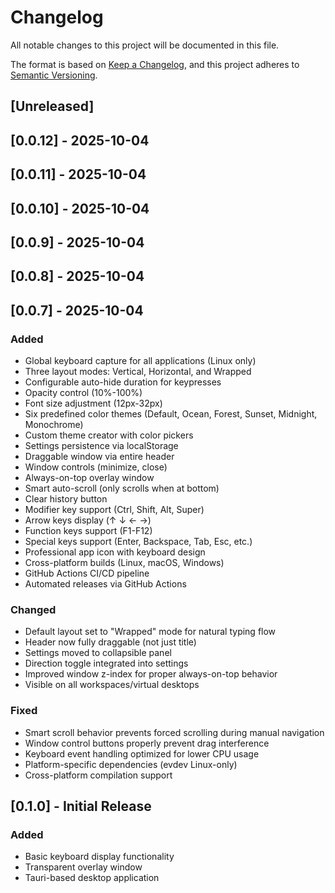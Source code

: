 # Changelog

All notable changes to this project will be documented in this file.

The format is based on [Keep a Changelog](https://keepachangelog.com/en/1.0.0/),
and this project adheres to [Semantic Versioning](https://semver.org/spec/v2.0.0.html).

## [Unreleased]

## [0.0.12] - 2025-10-04

## [0.0.11] - 2025-10-04

## [0.0.10] - 2025-10-04

## [0.0.9] - 2025-10-04

## [0.0.8] - 2025-10-04

## [0.0.7] - 2025-10-04

### Added

- Global keyboard capture for all applications (Linux only)
- Three layout modes: Vertical, Horizontal, and Wrapped
- Configurable auto-hide duration for keypresses
- Opacity control (10%-100%)
- Font size adjustment (12px-32px)
- Six predefined color themes (Default, Ocean, Forest, Sunset, Midnight, Monochrome)
- Custom theme creator with color pickers
- Settings persistence via localStorage
- Draggable window via entire header
- Window controls (minimize, close)
- Always-on-top overlay window
- Smart auto-scroll (only scrolls when at bottom)
- Clear history button
- Modifier key support (Ctrl, Shift, Alt, Super)
- Arrow keys display (↑ ↓ ← →)
- Function keys support (F1-F12)
- Special keys support (Enter, Backspace, Tab, Esc, etc.)
- Professional app icon with keyboard design
- Cross-platform builds (Linux, macOS, Windows)
- GitHub Actions CI/CD pipeline
- Automated releases via GitHub Actions

### Changed

- Default layout set to "Wrapped" mode for natural typing flow
- Header now fully draggable (not just title)
- Settings moved to collapsible panel
- Direction toggle integrated into settings
- Improved window z-index for proper always-on-top behavior
- Visible on all workspaces/virtual desktops

### Fixed

- Smart scroll behavior prevents forced scrolling during manual navigation
- Window control buttons properly prevent drag interference
- Keyboard event handling optimized for lower CPU usage
- Platform-specific dependencies (evdev Linux-only)
- Cross-platform compilation support

## [0.1.0] - Initial Release

### Added

- Basic keyboard display functionality
- Transparent overlay window
- Tauri-based desktop application
